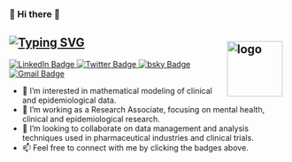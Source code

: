 ### 👋 Hi there 🙏

[![Typing SVG](https://readme-typing-svg.herokuapp.com?size=18&color=2C7CF7&center=false&lines=Welcome+to+Janardan's+Github+Profile)](https://git.io/typing-svg)
<img src="https://github-readme-stats.vercel.app/api?username=Jadevkota&show_icons=true" alt="logo" height="100" align="right" style="margin: 10px; margin-bottom: 10px;" />
-------------------------------------------------------------------------------------------------------------------------------------------
<div id="badges">
  <a href="https://www.linkedin.com/in/jdevkota/">
    <img src="https://img.shields.io/badge/-jdevkota-blue?style=for-the-badge&logo=linkedin&logoColor=white" alt="LinkedIn Badge"/>
  </a>
  <a href="https://twitter.com/Janardaana">
    <img src="https://img.shields.io/badge/-Janardaana-blue?style=for-the-badge&logo=twitter&logoColor=white" alt="Twitter Badge"/>
  </a>
  <a href="https://bsky.app/profile/janardan.bsky.social"> 
    <img src="https://img.shields.io/badge/-Janardaana-blue?style=for-the-badge&logo=bsky&logoColor=white" alt="bsky Badge"/>
  </a>
  <a href="mailto:jadevkota@gmail.com">
    <img src="https://img.shields.io/badge/-jadevkota-red?style=for-the-badge&logo=gmail&logoColor=white" alt="Gmail Badge"/>
  </a>
</div>


- 👀 I’m interested in mathematical modeling of clinical and epidemiological data.
- 🌱 I’m working as a Research Associate, focusing on mental health, clinical and epidemiological research.
- 💞️ I’m looking to collaborate on data management and analysis techniques used in pharmaceutical industries and clinical trials.
- 📫 Feel free to connect with me by clicking the badges above.
<!---
Jadevkota/Jadevkota is a ✨ special ✨ repository because its `README.md` (this file) appears on your GitHub profile.
You can click the Preview link to take a look at your changes.
--->
